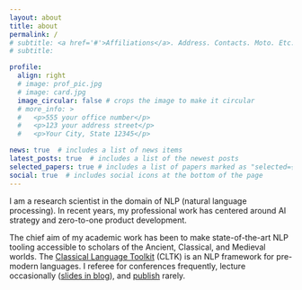 ```yaml
---
layout: about
title: about
permalink: /
# subtitle: <a href='#'>Affiliations</a>. Address. Contacts. Moto. Etc.
# subtitle:

profile:
  align: right
  # image: prof_pic.jpg
  # image: card.jpg
  image_circular: false # crops the image to make it circular
  # more_info: >
  #   <p>555 your office number</p>
  #   <p>123 your address street</p>
  #   <p>Your City, State 12345</p>

news: true  # includes a list of news items
latest_posts: true  # includes a list of the newest posts
selected_papers: true # includes a list of papers marked as "selected={true}"
social: true  # includes social icons at the bottom of the page
---
```


I am a research scientist in the domain of NLP (natural language processing). In recent years, my professional work has centered around AI strategy and zero-to-one product development.

The chief aim of my academic work has been to make state-of-the-art NLP tooling accessible to scholars of the Ancient, Classical, and Medieval worlds. The [Classical Language Toolkit](https://github.com/cltk/cltk) (CLTK) is an NLP framework for pre-modern languages. I referee for conferences frequently, lecture occasionally ([slides in blog](/blog)), and [publish](/publications) rarely.

 <!-- My formal education was in Classics (BA, Reed College; PhD, NYU). -->

<!-- I born and raised in the State of Washington, and now reside in the Bay Area. -->

<!-- Write your biography here. Tell the world about yourself. Link to your favorite [subreddit](http://reddit.com). You can put a picture in, too. The code is already in, just name your picture `prof_pic.jpg` and put it in the `img/` folder.

Put your address / P.O. box / other info right below your picture. You can also disable any of these elements by editing `profile` property of the YAML header of your `_pages/about.md`. Edit `_bibliography/papers.bib` and Jekyll will render your [publications page](/al-folio/publications/) automatically.

Link to your social media connections, too. This theme is set up to use [Font Awesome icons](https://fontawesome.com/) and [Academicons](https://jpswalsh.github.io/academicons/), like the ones below. Add your Facebook, Twitter, LinkedIn, Google Scholar, or just disable all of them. -->